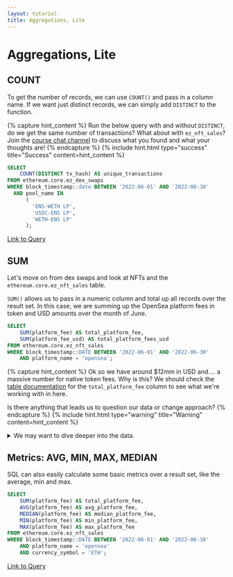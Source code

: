 ```yaml
---
layout: tutorial
title: Aggregations, Lite
---
```


# Aggregations, Lite

## COUNT

To get the number of records, we can use `COUNT()` and pass in a column name. If we want just distinct records, we can simply add `DISTINCT` to the function.&#x20;

{% capture hint_content %}
Run the below query with and without `DISTINCT`, do we get the same number of transactions? What about with `ez_nft_sales`? Join the [course chat channel](https://discord.com/channels/902943676685230100/992490932412883064) to discuss what you found and what your thoughts are!
{% endcapture %}
{% include hint.html type="success" title="Success" content=hint_content %}

```sql
SELECT 
    COUNT(DISTINCT tx_hash) AS unique_transactions
FROM ethereum.core.ez_dex_swaps
WHERE block_timestamp::date BETWEEN '2022-06-01' AND '2022-06-30'
  AND pool_name IN
      (
        'ENS-WETH LP',
    	'USDC-ENS LP',
        'WETH-ENS LP'
      );
```

[Link to Query](https://app.flipsidecrypto.com/velocity/queries/a1aaee95-873e-4847-a5dd-2b2e543745c1)

## SUM

Let's move on from dex swaps and look at NFTs and the `ethereum.core.ez_nft_sales` table.&#x20;

`SUM()` allows us to pass in a numeric column and total up all records over the result set. In this case, we are summing up the OpenSea platform fees in token and USD amounts over the month of June.

```sql
SELECT 
    SUM(platform_fee) AS total_platform_fee,
    SUM(platform_fee_usd) AS total_platform_fees_usd
FROM ethereum.core.ez_nft_sales
WHERE block_timestamp::DATE BETWEEN '2022-06-01' AND '2022-06-30'
    AND platform_name = 'opensea';
```

{% capture hint_content %}
Ok so we have around $12mm in USD and.... a massive number for native token fees. Why is this? We should check the [table documentation](https://docs.flipsidecrypto.com/our-data/tables/ethereum\_core-tables) for the `total_platform_fee` column to see what we're working with in here.

Is there anything that leads us to question our data or change approach?
{% endcapture %}
{% include hint.html type="warning" title="Warning" content=hint_content %}

<details>

<summary>We may want to dive deeper into the data.</summary>

We can see from the documentation that the column _is_ decimal adjusted, so it's not that. There's a hint in there, though, the words: "in the transaction's currency" ...

So, a strong analytical process would lead us to checking what currencies are listed in OpenSea sales.

```sql
SELECT
    DISTINCT currency_symbol
FROM ethereum.core.ez_nft_sales
WHERE platform_name = 'opensea';
```

What is returned here and how might that change our query?

```sql
SELECT 
    SUM(platform_fee) AS total_platform_fee,
    SUM(platform_fee_usd) AS total_platform_fees_usd
FROM ethereum.core.ez_nft_sales
WHERE block_timestamp BETWEEN '2022-06-01' AND '2022-06-30'
    AND platform_name = 'opensea'
    AND currency_symbol = 'ETH';
```

[Link to Query](https://app.flipsidecrypto.com/velocity/queries/75e7a743-09e3-4252-b33e-4ca6f5921dab)

</details>

## Metrics: AVG, MIN, MAX, MEDIAN

SQL can also easily calculate some basic metrics over a result set, like the average, min and max.

```sql
SELECT 
    SUM(platform_fee) AS total_platform_fee,
    AVG(platform_fee) AS avg_platform_fee,
    MEDIAN(platform_fee) AS median_platform_fee,
    MIN(platform_fee) AS min_platform_fee,
    MAX(platform_fee) AS max_platform_fee
FROM ethereum.core.ez_nft_sales
WHERE block_timestamp::DATE BETWEEN '2022-06-01' AND '2022-06-30'
    AND platform_name = 'opensea'
    AND currency_symbol = 'ETH';
```

[Link to Query](https://app.flipsidecrypto.com/velocity/queries/198d49f9-643a-4c90-8aae-27dbb252219f)
